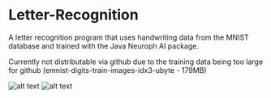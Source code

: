 # Letter-Recognition
 A letter recognition program that uses handwriting data from the MNIST database and trained with the Java Neuroph AI package.

 Currently not distributable via github due to the training data being too large for github (emnist-digits-train-images-idx3-ubyte - 179MB)
 

![alt text](https://user-images.githubusercontent.com/24749416/136320765-f6893449-6aff-4b16-9d5b-7b5912350cac.png)
![alt text](https://user-images.githubusercontent.com/24749416/136320806-67712dcb-dd95-463d-9cd3-63970156fe5b.png)
